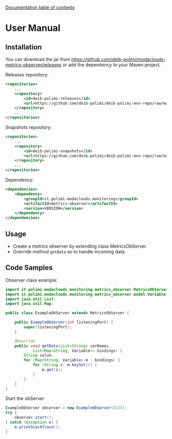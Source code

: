 [Documentation table of contents](TOC.md)

# User Manual

## Installation

You can download the jar from https://github.com/deib-polimi/modaclouds-metrics-observer/releases or add the dependency to your Maven project.

Releases repository:
```xml
<repositories>
	...
	<repository>
        <id>deib-polimi-releases</id>
        <url>https://github.com/deib-polimi/deib-polimi-mvn-repo/raw/master/releases</url>
	</repository>
	...
</repositories>
```

Snapshots repository:
```xml
<repositories>
	...
	<repository>
        <id>deib-polimi-snapshots</id>
        <url>https://github.com/deib-polimi/deib-polimi-mvn-repo/raw/master/snapshots</url>
	</repository>
	...
</repositories>
```

Dependency:
```xml
<dependencies>
	<dependency>
		<groupId>it.polimi.modaclouds.monitoring</groupId>
		<artifactId>metrics-observer</artifactId>
		<version>VERSION</version>
	</dependency>
</dependencies>
```

## Usage

* Create a metrics observer by extending class MetricsObServer.
* Override method `getData` so to handle incoming data.

## Code Samples

Observer class example:
```java
import it.polimi.modaclouds.monitoring.metrics_observer.MetricsObServer;
import it.polimi.modaclouds.monitoring.metrics_observer.model.Variable;
import java.util.List;
import java.util.Map;

public class ExampleObServer extends MetricsObServer {

	public ExampleObServer(int listeningPort) {
		super(listeningPort);
	}

	@Override
	public void getData(List<String> varNames,
			List<Map<String, Variable>> bindings) {
		String value;
		for (Map<String, Variable> m : bindings) {
			for (String s: m.keySet()) {
				m.get(s);
			}
		}
	}
}
```

Start the obServer
```java	
ExampleObServer observer = new ExampleObServer(8123);
try {
	observer.start();
} catch (Exception e) {
	e.printStackTrace();
}
```